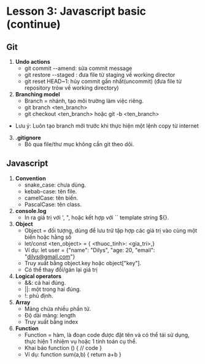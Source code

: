 # Lesson 3: Javascript basic (continue)
## Git
1. **Undo actions**
    - git commit --amend: sửa commit message
    - git restore --staged <file>: đưa file từ staging về working director
    - git reset HEAD~1: hủy commit gần nhất(uncommit) (đưa file từ repository trỏw về working directory)
2. **Branching model**
    - Branch = nhánh, tạo môi trường làm việc riêng.
    - git branch <ten_branch>
    - git checkout <ten_branch> hoặc git -b <ten_branch>
- Lưu ý: Luôn tạo branch mới trước khi thực hiện một lệnh copy từ internet
3. **.gitignore**
    - Bỏ qua file/thư mục không cần git theo dõi.
## Javascript
1. **Convention**
    - snake_case: chưa dùng.
    - kebab-case: tên file.
    - camelCase: tên biến.
    - PascalCase: tên class.
2. **console.log**
    - In ra giá trị với ', ", hoặc kết hợp với `` template string ${}.
3. **Object**
    - Object = đối tượng, dùng để lưu trữ tập
hợp các giá trị vào cùng một biến hoặc
hằng số
    - let/const <ten_object> = { <thuoc_tinh>: <gia_tri>,}
    - Ví dụ: let user = {"name": "Dilys", "age: 20, "email": "dilys@gmail.com"}
    - Truy xuất bằng object.key hoặc object["key"].
    - Có thể thay đổi/gán lại giá trị
4. **Logical operators**
    - &&: cả hai đúng.
    - ||: một trong hai đúng.
    - !: phủ định.
5. **Array**
    - Mảng chứa nhiều phần tử.
    - Độ dài mảng: length
    - Truy xuất bằng index
6. **Function**
    - Function = hàm, là đoạn code được đặt tên và có thể tái sử dụng, thực hiện 1 nhiệm vụ hoặc 1 tính toán cụ thể.
    - Khai báo function <nameFunction>() { // code }
    - Ví dụ: function sum(a,b) { 
        return a+b
     }

